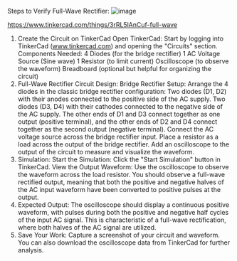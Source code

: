 Steps to Verify Full-Wave Rectifier:
![image](https://github.com/user-attachments/assets/6065584d-f093-4d2c-968a-4b9c928a8e8e)


https://www.tinkercad.com/things/3rRL5lAnCuf-full-wave


1. Create the Circuit on TinkerCad
Open TinkerCad: Start by logging into TinkerCad (www.tinkercad.com) and opening the "Circuits" section.
Components Needed:
4 Diodes (for the bridge rectifier)
1 AC Voltage Source (Sine wave)
1 Resistor (to limit current)
Oscilloscope (to observe the waveform)
Breadboard (optional but helpful for organizing the circuit)
2. Full-Wave Rectifier Circuit Design:
Bridge Rectifier Setup:
Arrange the 4 diodes in the classic bridge rectifier configuration:
Two diodes (D1, D2) with their anodes connected to the positive side of the AC supply.
Two diodes (D3, D4) with their cathodes connected to the negative side of the AC supply.
The other ends of D1 and D3 connect together as one output (positive terminal), and the other ends of D2 and D4 connect together as the second output (negative terminal).
Connect the AC voltage source across the bridge rectifier input.
Place a resistor as a load across the output of the bridge rectifier.
Add an oscilloscope to the output of the circuit to measure and visualize the waveform.
3. Simulation:
Start the Simulation: Click the "Start Simulation" button in TinkerCad.
View the Output Waveform:
Use the oscilloscope to observe the waveform across the load resistor.
You should observe a full-wave rectified output, meaning that both the positive and negative halves of the AC input waveform have been converted to positive pulses at the output.
4. Expected Output:
The oscilloscope should display a continuous positive waveform, with pulses during both the positive and negative half cycles of the input AC signal.
This is characteristic of a full-wave rectification, where both halves of the AC signal are utilized.
5. Save Your Work:
Capture a screenshot of your circuit and waveform.
You can also download the oscilloscope data from TinkerCad for further analysis.
